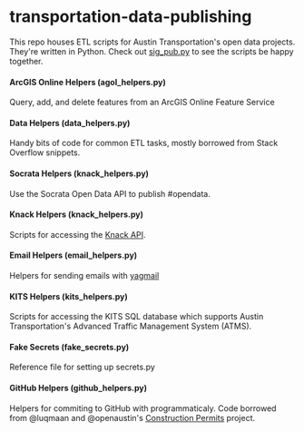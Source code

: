 # transportation-data-publishing

This repo houses ETL scripts for Austin Transportation's open data projects. They're written in Python. Check out [sig_pub.py](https://github.com/cityofaustin/transportation-data-publishing/blob/master/sig_pub.py) to see the scripts be happy together.

#### ArcGIS Online Helpers (agol_helpers.py)
Query, add, and delete features from an ArcGIS Online Feature Service

#### Data Helpers (data_helpers.py)
Handy bits of code for common ETL tasks, mostly borrowed from Stack Overflow snippets.

#### Socrata Helpers (knack_helpers.py)
Use the Socrata Open Data API to publish #opendata. 

#### Knack Helpers (knack_helpers.py)
Scripts for accessing the [Knack API](http://knack.freshdesk.com/support/solutions/articles/5000444173-working-with-the-api).

#### Email Helpers (email_helpers.py)
Helpers for sending emails with [yagmail](https://github.com/kootenpv/yagmail)

#### KITS Helpers (kits_helpers.py)
Scripts for accessing the KITS SQL database which supports Austin Transportation's Advanced Traffic Management System (ATMS).

#### Fake Secrets (fake_secrets.py)
Reference file for setting up secrets.py

#### GitHub Helpers (github_helpers.py)
Helpers for commiting to GitHub with programmaticaly. Code borrowed from @luqmaan and @openaustin's [Construction Permits](https://github.com/open-austin/construction-permits) project.
